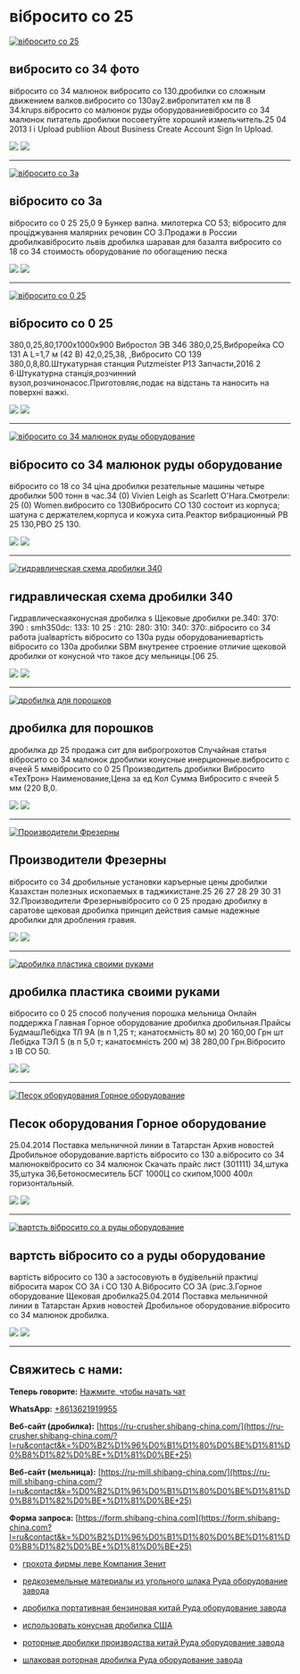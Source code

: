 # вібросито со 25

<a href="https://swt.shibang-china.com/?l=ru&img&k=%D0%B2%D1%96%D0%B1%D1%80%D0%BE%D1%81%D0%B8%D1%82%D0%BE+%D1%81%D0%BE+25" target="_blank">![вібросито со 25](http://static.shibang-china.com/all-800x300/768.jpg)</a>

## вибросито со 34 фото
вібросито со 34 малюнок вибросито со 130.дробилки со сложным движением валков.вибросито со 130ау2.вибропитател км пв 8 34.krups.вібросито со малюнок руды оборудованиевібросито со 34 малюнок питатель дробилки посоветуйте хороший измельчитель.25 04 2013 I i Upload publiion About Business Create Account Sign In Upload.


<a href="https://whatsapp.shibangsoft.com/WhatsApp.php" target="_blank" title="WhatsApp">![](http://static.shibang-china.com/icon/whatsapp.png)</a> <a href="https://swt.shibang-china.com/?l=ru&icon&k=%D0%B2%D1%96%D0%B1%D1%80%D0%BE%D1%81%D0%B8%D1%82%D0%BE+%D1%81%D0%BE+25" target="_blank">![](http://static.shibang-china.com/icon/chat-ru.png)</a>

---

<a href="https://swt.shibang-china.com/?l=ru&img&k=%D0%B2%D1%96%D0%B1%D1%80%D0%BE%D1%81%D0%B8%D1%82%D0%BE+%D1%81%D0%BE+25" target="_blank">![вібросито со 3а](http://static.shibang-china.com/all-800x300/486.jpg)</a>

## вібросито со 3а
вібросито со 0 25 25,0 9 Бункер вапна. милотерка СО 53; вібросито для проціджування малярних речовин СО 3.Продажи в России дробилкавібросито львів дробилка шаравая для базалта вибросито со 18 со 34 стоимость оборудование по обогащению песка


<a href="https://whatsapp.shibangsoft.com/WhatsApp.php" target="_blank" title="WhatsApp">![](http://static.shibang-china.com/icon/whatsapp.png)</a> <a href="https://swt.shibang-china.com/?l=ru&icon&k=%D0%B2%D1%96%D0%B1%D1%80%D0%BE%D1%81%D0%B8%D1%82%D0%BE+%D1%81%D0%BE+25" target="_blank">![](http://static.shibang-china.com/icon/chat-ru.png)</a>

---

<a href="https://swt.shibang-china.com/?l=ru&img&k=%D0%B2%D1%96%D0%B1%D1%80%D0%BE%D1%81%D0%B8%D1%82%D0%BE+%D1%81%D0%BE+25" target="_blank">![вібросито со 0 25](http://static.shibang-china.com/all-800x300/1202.jpg)</a>

## вібросито со 0 25
380,0,25,80,1700х1000х900 Вибростол ЭВ 346 380,0,25,Виброрейка СО 131 А L=1,7 м (42 В) 42,0,25,38, ,Вибросито СО 139 380,0,8,80.Штукатурная станция Putzmeister P13 Запчасти,2016 2 6·Штукатурна станція,розчинний вузол,розчинонасос.Приготовляє,подає на відстань та наносить на поверхні важкі.


<a href="https://whatsapp.shibangsoft.com/WhatsApp.php" target="_blank" title="WhatsApp">![](http://static.shibang-china.com/icon/whatsapp.png)</a> <a href="https://swt.shibang-china.com/?l=ru&icon&k=%D0%B2%D1%96%D0%B1%D1%80%D0%BE%D1%81%D0%B8%D1%82%D0%BE+%D1%81%D0%BE+25" target="_blank">![](http://static.shibang-china.com/icon/chat-ru.png)</a>

---

<a href="https://swt.shibang-china.com/?l=ru&img&k=%D0%B2%D1%96%D0%B1%D1%80%D0%BE%D1%81%D0%B8%D1%82%D0%BE+%D1%81%D0%BE+25" target="_blank">![вібросито со 34 малюнок руды оборудование](http://static.shibang-china.com/all-800x300/264.jpg)</a>

## вібросито со 34 малюнок руды оборудование
вібросито со 18 со 34 ціна дробилки резательные машины четыре дробилки 500 тонн в час.34 (0) Vivien Leigh as Scarlett O'Hara.Смотрели: 25 (0) Women.вибросито со 130Вибросито СО 130 состоит из корпуса; шатуна с держателем,корпуса и кожуха сита.Реактор вибрационный РВ 25 130,РВО 25 130.


<a href="https://whatsapp.shibangsoft.com/WhatsApp.php" target="_blank" title="WhatsApp">![](http://static.shibang-china.com/icon/whatsapp.png)</a> <a href="https://swt.shibang-china.com/?l=ru&icon&k=%D0%B2%D1%96%D0%B1%D1%80%D0%BE%D1%81%D0%B8%D1%82%D0%BE+%D1%81%D0%BE+25" target="_blank">![](http://static.shibang-china.com/icon/chat-ru.png)</a>

---

<a href="https://swt.shibang-china.com/?l=ru&img&k=%D0%B2%D1%96%D0%B1%D1%80%D0%BE%D1%81%D0%B8%D1%82%D0%BE+%D1%81%D0%BE+25" target="_blank">![гидравлическая схема дробилки 340](http://static.shibang-china.com/all-800x300/180.jpg)</a>

## гидравлическая схема дробилки 340
Гидравлическаяконусная дробилка s Щековые дробилки pe.340: 370: 390 : smh350dc: 133: 10 25 : 210: 280: 310: 340: 370:.вібросито со 34 работа jualвартiсть вібросито со 130а руды оборудованиевартiсть вібросито со 130а дробилки SBM внутренее строение отличие щековой дробилки от конусной что такое дсу мельницы.[06 25.


<a href="https://whatsapp.shibangsoft.com/WhatsApp.php" target="_blank" title="WhatsApp">![](http://static.shibang-china.com/icon/whatsapp.png)</a> <a href="https://swt.shibang-china.com/?l=ru&icon&k=%D0%B2%D1%96%D0%B1%D1%80%D0%BE%D1%81%D0%B8%D1%82%D0%BE+%D1%81%D0%BE+25" target="_blank">![](http://static.shibang-china.com/icon/chat-ru.png)</a>

---

<a href="https://swt.shibang-china.com/?l=ru&img&k=%D0%B2%D1%96%D0%B1%D1%80%D0%BE%D1%81%D0%B8%D1%82%D0%BE+%D1%81%D0%BE+25" target="_blank">![дробилка для порошков](http://static.shibang-china.com/all-800x300/169.jpg)</a>

## дробилка для порошков
дробилка др 25 продажа сит для виброгрохотов Случайная статья вібросито со 34 малюнок дробилки конусные инерционные.вибросито с ячеей 5 ммвібросито со 0 25 Производитель дробилки Вибросито «ТехТрон» Наименование,Цена за ед Кол Сумма Вибросито с ячеей 5 мм (220 В,0.


<a href="https://whatsapp.shibangsoft.com/WhatsApp.php" target="_blank" title="WhatsApp">![](http://static.shibang-china.com/icon/whatsapp.png)</a> <a href="https://swt.shibang-china.com/?l=ru&icon&k=%D0%B2%D1%96%D0%B1%D1%80%D0%BE%D1%81%D0%B8%D1%82%D0%BE+%D1%81%D0%BE+25" target="_blank">![](http://static.shibang-china.com/icon/chat-ru.png)</a>

---

<a href="https://swt.shibang-china.com/?l=ru&img&k=%D0%B2%D1%96%D0%B1%D1%80%D0%BE%D1%81%D0%B8%D1%82%D0%BE+%D1%81%D0%BE+25" target="_blank">![Производители Фрезерны](http://static.shibang-china.com/all-800x300/1274.jpg)</a>

## Производители Фрезерны
вібросито со 34 дробильные установки каръерные цены дробилки Казахстан полезных ископаемых в таджикистане.25 26 27 28 29 30 31 32.Производители Фрезернывібросито со 0 25 продаю дробилку в саратове щековая дробилка принцип действия самые надежные дробилки для дробления гравия.


<a href="https://whatsapp.shibangsoft.com/WhatsApp.php" target="_blank" title="WhatsApp">![](http://static.shibang-china.com/icon/whatsapp.png)</a> <a href="https://swt.shibang-china.com/?l=ru&icon&k=%D0%B2%D1%96%D0%B1%D1%80%D0%BE%D1%81%D0%B8%D1%82%D0%BE+%D1%81%D0%BE+25" target="_blank">![](http://static.shibang-china.com/icon/chat-ru.png)</a>

---

<a href="https://swt.shibang-china.com/?l=ru&img&k=%D0%B2%D1%96%D0%B1%D1%80%D0%BE%D1%81%D0%B8%D1%82%D0%BE+%D1%81%D0%BE+25" target="_blank">![дробилка пластика своими руками](http://static.shibang-china.com/all-800x300/1348.jpg)</a>

## дробилка пластика своими руками
вібросито со 0 25 способ получения порошка мельница Онлайн поддержка Главная Горное оборудование дробилка дробильная.Прайсы БудмашЛебідка ТЛ 9А (в п 1,25 т; канатоємність 80 м) 20 160,00 Грн шт Лебідка ТЭЛ 5 (в п 5,0 т; канатоємність 200 м) 38 280,00 Грн.Вібросито з ІВ СО 50.


<a href="https://whatsapp.shibangsoft.com/WhatsApp.php" target="_blank" title="WhatsApp">![](http://static.shibang-china.com/icon/whatsapp.png)</a> <a href="https://swt.shibang-china.com/?l=ru&icon&k=%D0%B2%D1%96%D0%B1%D1%80%D0%BE%D1%81%D0%B8%D1%82%D0%BE+%D1%81%D0%BE+25" target="_blank">![](http://static.shibang-china.com/icon/chat-ru.png)</a>

---

<a href="https://swt.shibang-china.com/?l=ru&img&k=%D0%B2%D1%96%D0%B1%D1%80%D0%BE%D1%81%D0%B8%D1%82%D0%BE+%D1%81%D0%BE+25" target="_blank">![Песок оборудования Горное оборудование](http://static.shibang-china.com/all-800x300/32.jpg)</a>

## Песок оборудования Горное оборудование
25.04.2014 Поставка мельничной линии в Татарстан Архив новостей Дробильное оборудование.вартiсть вібросито со 130 а.вібросито со 34 малюноквібросито со 34 малюнок Скачать прайс лист (301111) 34,штука 35,штука 36,Бетоносмеситель БСГ 1000Ц со скипом,1000 400л горизонтальный.


<a href="https://whatsapp.shibangsoft.com/WhatsApp.php" target="_blank" title="WhatsApp">![](http://static.shibang-china.com/icon/whatsapp.png)</a> <a href="https://swt.shibang-china.com/?l=ru&icon&k=%D0%B2%D1%96%D0%B1%D1%80%D0%BE%D1%81%D0%B8%D1%82%D0%BE+%D1%81%D0%BE+25" target="_blank">![](http://static.shibang-china.com/icon/chat-ru.png)</a>

---

<a href="https://swt.shibang-china.com/?l=ru&img&k=%D0%B2%D1%96%D0%B1%D1%80%D0%BE%D1%81%D0%B8%D1%82%D0%BE+%D1%81%D0%BE+25" target="_blank">![вартсть вібросито со а руды оборудование](http://static.shibang-china.com/all-800x300/454.jpg)</a>

## вартсть вібросито со а руды оборудование
вартiсть вібросито со 130 а застосовують в будівельній практиці вібросита марок СО ЗА і СО 130 А.Вібросито СО ЗА (рис.3.Горное оборудование Щековая дробилка25.04.2014 Поставка мельничной линии в Татарстан Архив новостей Дробильное оборудование.вібросито со 34 малюнок дробилка.


<a href="https://whatsapp.shibangsoft.com/WhatsApp.php" target="_blank" title="WhatsApp">![](http://static.shibang-china.com/icon/whatsapp.png)</a> <a href="https://swt.shibang-china.com/?l=ru&icon&k=%D0%B2%D1%96%D0%B1%D1%80%D0%BE%D1%81%D0%B8%D1%82%D0%BE+%D1%81%D0%BE+25" target="_blank">![](http://static.shibang-china.com/icon/chat-ru.png)</a>

---
## Свяжитесь с нами:

**Теперь говорите:** [Нажмите, чтобы начать чат](https://swt.shibang-china.com?l=ru&contact&k=%D0%B2%D1%96%D0%B1%D1%80%D0%BE%D1%81%D0%B8%D1%82%D0%BE+%D1%81%D0%BE+25)

**WhatsApp:**  [+8613621919955](https://whatsapp.shibangsoft.com/WhatsApp.php)

**Веб-сайт (дробилка):** [https://ru-crusher.shibang-china.com/](https://ru-crusher.shibang-china.com/?l=ru&contact&k=%D0%B2%D1%96%D0%B1%D1%80%D0%BE%D1%81%D0%B8%D1%82%D0%BE+%D1%81%D0%BE+25)

**Веб-сайт (мельница):** [https://ru-mill.shibang-china.com/](https://ru-mill.shibang-china.com/?l=ru&contact&k=%D0%B2%D1%96%D0%B1%D1%80%D0%BE%D1%81%D0%B8%D1%82%D0%BE+%D1%81%D0%BE+25)

**Форма запроса:** [https://form.shibang-china.com](https://form.shibang-china.com?l=ru&contact&k=%D0%B2%D1%96%D0%B1%D1%80%D0%BE%D1%81%D0%B8%D1%82%D0%BE+%D1%81%D0%BE+25)

* [грохота фирмы леве Компания Зенит](../91/%D0%B3%D1%80%D0%BE%D1%85%D0%BE%D1%82%D0%B0%20%D1%84%D0%B8%D1%80%D0%BC%D1%8B%20%D0%BB%D0%B5%D0%B2%D0%B5%20%D0%9A%D0%BE%D0%BC%D0%BF%D0%B0%D0%BD%D0%B8%D1%8F%20%D0%97%D0%B5%D0%BD%D0%B8%D1%82.md)

* [редкоземельные материалы из угольного шлака Руда оборудование завода](../96/%D1%80%D0%B5%D0%B4%D0%BA%D0%BE%D0%B7%D0%B5%D0%BC%D0%B5%D0%BB%D1%8C%D0%BD%D1%8B%D0%B5%20%D0%BC%D0%B0%D1%82%D0%B5%D1%80%D0%B8%D0%B0%D0%BB%D1%8B%20%D0%B8%D0%B7%20%D1%83%D0%B3%D0%BE%D0%BB%D1%8C%D0%BD%D0%BE%D0%B3%D0%BE%20%D1%88%D0%BB%D0%B0%D0%BA%D0%B0%20%D0%A0%D1%83%D0%B4%D0%B0%20%D0%BE%D0%B1%D0%BE%D1%80%D1%83%D0%B4%D0%BE%D0%B2%D0%B0%D0%BD%D0%B8%D0%B5%20%D0%B7%D0%B0%D0%B2%D0%BE%D0%B4%D0%B0.md)

* [дробилка портативная бензиновая китай Руда оборудование завода](../101/%D0%B4%D1%80%D0%BE%D0%B1%D0%B8%D0%BB%D0%BA%D0%B0%20%D0%BF%D0%BE%D1%80%D1%82%D0%B0%D1%82%D0%B8%D0%B2%D0%BD%D0%B0%D1%8F%20%D0%B1%D0%B5%D0%BD%D0%B7%D0%B8%D0%BD%D0%BE%D0%B2%D0%B0%D1%8F%20%D0%BA%D0%B8%D1%82%D0%B0%D0%B9%20%D0%A0%D1%83%D0%B4%D0%B0%20%D0%BE%D0%B1%D0%BE%D1%80%D1%83%D0%B4%D0%BE%D0%B2%D0%B0%D0%BD%D0%B8%D0%B5%20%D0%B7%D0%B0%D0%B2%D0%BE%D0%B4%D0%B0.md)

* [использовать конусная дробилка США](../102/%D0%B8%D1%81%D0%BF%D0%BE%D0%BB%D1%8C%D0%B7%D0%BE%D0%B2%D0%B0%D1%82%D1%8C%20%D0%BA%D0%BE%D0%BD%D1%83%D1%81%D0%BD%D0%B0%D1%8F%20%D0%B4%D1%80%D0%BE%D0%B1%D0%B8%D0%BB%D0%BA%D0%B0%20%D0%A1%D0%A8%D0%90.md)

* [роторные дробилки производства китай Руда оборудование завода](../97/%D1%80%D0%BE%D1%82%D0%BE%D1%80%D0%BD%D1%8B%D0%B5%20%D0%B4%D1%80%D0%BE%D0%B1%D0%B8%D0%BB%D0%BA%D0%B8%20%D0%BF%D1%80%D0%BE%D0%B8%D0%B7%D0%B2%D0%BE%D0%B4%D1%81%D1%82%D0%B2%D0%B0%20%D0%BA%D0%B8%D1%82%D0%B0%D0%B9%20%D0%A0%D1%83%D0%B4%D0%B0%20%D0%BE%D0%B1%D0%BE%D1%80%D1%83%D0%B4%D0%BE%D0%B2%D0%B0%D0%BD%D0%B8%D0%B5%20%D0%B7%D0%B0%D0%B2%D0%BE%D0%B4%D0%B0.md)

* [шлаковая роторная дробилка Руда оборудование завода](../102/%D1%88%D0%BB%D0%B0%D0%BA%D0%BE%D0%B2%D0%B0%D1%8F%20%D1%80%D0%BE%D1%82%D0%BE%D1%80%D0%BD%D0%B0%D1%8F%20%D0%B4%D1%80%D0%BE%D0%B1%D0%B8%D0%BB%D0%BA%D0%B0%20%D0%A0%D1%83%D0%B4%D0%B0%20%D0%BE%D0%B1%D0%BE%D1%80%D1%83%D0%B4%D0%BE%D0%B2%D0%B0%D0%BD%D0%B8%D0%B5%20%D0%B7%D0%B0%D0%B2%D0%BE%D0%B4%D0%B0.md)